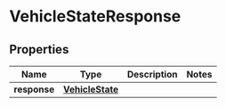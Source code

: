 
# VehicleStateResponse

## Properties
Name | Type | Description | Notes
------------ | ------------- | ------------- | -------------
**response** | [**VehicleState**](VehicleState.md) |  | 



